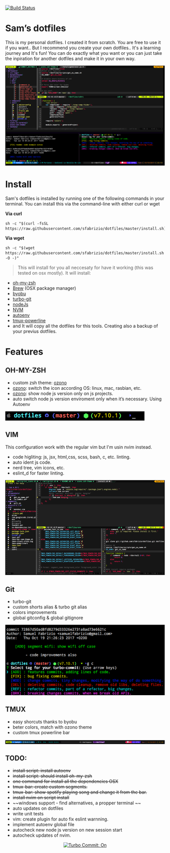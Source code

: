 [![Build Status](https://travis-ci.org/sfabrizio/dotfiles.svg?branch=master)](https://travis-ci.org/sfabrizio/dotfiles)
# Sam’s dotfiles

This is my personal dotfiles. I created it from scratch. You are free to use it if you want.. But I recommend you create your own dotfiles.. It's a learning journey and It's fun! You can do exactly what you want or you can just take the inpiration for another dotfiles and make it in your own way.

![preview](https://raw.githubusercontent.com/sfabrizio/dotfiles/master/screenshots/preview3.png)

# Install

Sam's dotfiles is installed by running one of the following commands in your terminal. You can install this via the command-line with either curl or wget


**Via curl**

```
sh -c "$(curl -fsSL https://raw.githubusercontent.com/sfabrizio/dotfiles/master/install.sh)"
```

**Via wget**
```
sh -c "$(wget https://raw.githubusercontent.com/sfabrizio/dotfiles/master/install.sh -O -)"
```

> This will install for you all neccesaty for have it working (this was tested on osx mostly). It will install:
  - [oh-my-zsh](https://github.com/robbyrussell/oh-my-zsh)
  - [Brew](https://brew.sh/)  (OSX package manager)
  - [byobu](http://byobu.co/)
  - [turbo-git](https://github.com/labs-js/turbo-git)
  - [nodeJs](https://nodejs.org/en/)
  - [NVM](https://github.com/creationix/nvm)
  - [autoenv](https://github.com/kennethreitz/autoenv)
  - [tmux-powerline](https://github.com/erikw/tmux-powerline)
  - and It will copy all the dotfiles for this tools. Creating also a backup of your previus dotfiles.


# Features

## OH-MY-ZSH
- custom zsh theme: [ozono](https://github.com/sfabrizio/ozono-zsh-theme)
- [ozono](https://github.com/sfabrizio/ozono-zsh-theme): switch the icon according OS: linux, mac, rasbian, etc.
- [ozono](https://github.com/sfabrizio/ozono-zsh-theme): show node js version only on js projects.
- auto switch node js version enviroment only when it’s necessary. Using Autoenv

![ozono](https://raw.githubusercontent.com/sfabrizio/dotfiles/master/screenshots/ozono.png)

## VIM

This configuration work with the regular vim but I'm usin nvim instead.

- code higliting: js, jsx, html,css, scss, bash, c, etc. linting.
- auto ident js code.
- nerd tree, vim icons, etc.
- eslint_d for faster linting.

![vim](https://raw.githubusercontent.com/sfabrizio/dotfiles/master/screenshots/vim.png)

## Git

- turbo-git
- custom shorts alias & turbo git alias
- colors improvements
- global gitconfig & global gitignore

![git](https://raw.githubusercontent.com/sfabrizio/dotfiles/master/screenshots/turbo-git.png)

## TMUX

- easy shorcuts thanks to byobu
- beter colors, match with ozono theme
- custom tmux powerline bar

![tmux](https://raw.githubusercontent.com/sfabrizio/dotfiles/master/screenshots/tmux-bar.png)

## TODO:
- ~~install script: install autoenv~~
- ~~install script: should install oh-my-zsh~~
- ~~one command for install all the dependencies OSX~~
- ~~tmux-bar: create custom segments.~~
- ~~tmux-bar: show spotify playing song and change it from the bar.~~
- ~~install nvim on script install~~
- ~~windows support - find alternatives, a propper terminal ~~
- auto updates on dotfiles
- write unit tests
- vim: create plugin for auto fix eslint warnning.
- implement autoenv global file
- autocheck new node js version on new session start
- autocheck updates of nvim.

<p align="center">
  <a href="https://github.com/labs-js/turbo-git/blob/develop/README.md"><img src="https://img.shields.io/badge/Turbo_Commit-on-3DD1F2.svg" alt="Turbo Commit: On"/></a>
</p>

